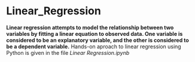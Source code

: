 # Linear_Regression
**Linear regression attempts to model the relationship between two variables by fitting a linear equation to observed data. One variable is considered to be an explanatory variable, and the other is considered to be a dependent variable.**
Hands-on aproach to linear regression using Python is given in the file *Linear Regression.ipynb*

